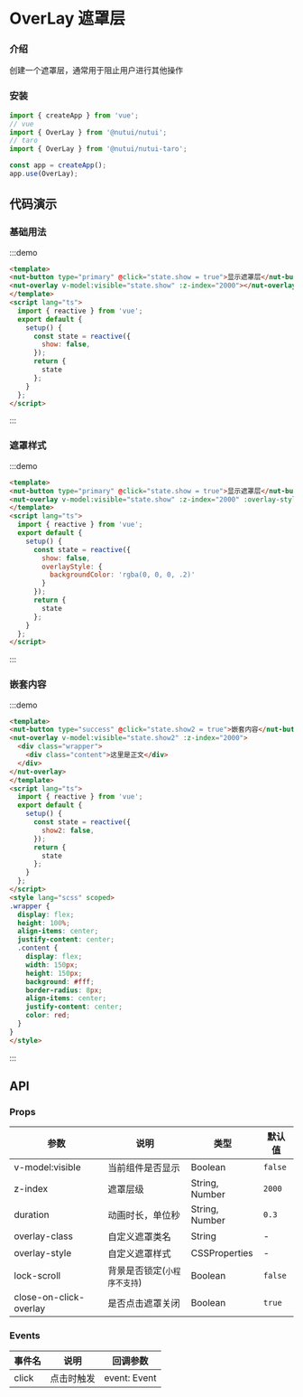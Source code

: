# OverLay 遮罩层

### 介绍

创建一个遮罩层，通常用于阻止用户进行其他操作

### 安装


```javascript
import { createApp } from 'vue';
// vue
import { OverLay } from '@nutui/nutui';
// taro
import { OverLay } from '@nutui/nutui-taro';

const app = createApp();
app.use(OverLay);
```

## 代码演示

### 基础用法

:::demo

```html
<template>
<nut-button type="primary" @click="state.show = true">显示遮罩层</nut-button>
<nut-overlay v-model:visible="state.show" :z-index="2000"></nut-overlay>
</template>
<script lang="ts">
  import { reactive } from 'vue';
  export default {
    setup() {
      const state = reactive({
        show: false,
      });
      return {
        state
      };
    }
  };
</script>
```

:::

### 遮罩样式

:::demo

```html
<template>
<nut-button type="primary" @click="state.show = true">显示遮罩层</nut-button>
<nut-overlay v-model:visible="state.show" :z-index="2000" :overlay-style="state.overlayStyle"></nut-overlay>
</template>
<script lang="ts">
  import { reactive } from 'vue';
  export default {
    setup() {
      const state = reactive({
        show: false,
        overlayStyle: {
          backgroundColor: 'rgba(0, 0, 0, .2)'
        }
      });
      return {
        state
      };
    }
  };
</script>
```

:::

### 嵌套内容

:::demo

```html
<template>
<nut-button type="success" @click="state.show2 = true">嵌套内容</nut-button>
<nut-overlay v-model:visible="state.show2" :z-index="2000">
  <div class="wrapper">
    <div class="content">这里是正文</div>
  </div>
</nut-overlay>
</template>
<script lang="ts">
  import { reactive } from 'vue';
  export default {
    setup() {
      const state = reactive({
        show2: false,
      });
      return {
        state
      };
    }
  };
</script>
<style lang="scss" scoped>
.wrapper {
  display: flex;
  height: 100%;
  align-items: center;
  justify-content: center;
  .content {
    display: flex;
    width: 150px;
    height: 150px;
    background: #fff;
    border-radius: 8px;
    align-items: center;
    justify-content: center;
    color: red;
  }
}
</style>
```

:::

## API

### Props

| 参数                   | 说明             | 类型           | 默认值 |
| ---------------------- | ---------------- | -------------- | ------ |
| v-model:visible                   | 当前组件是否显示 | Boolean        | `false`  |
| z-index                | 遮罩层级         | String, Number | `2000`   |
| duration               | 动画时长，单位秒 | String, Number | `0.3`    |
| overlay-class          | 自定义遮罩类名   | String         | -      |
| overlay-style          | 自定义遮罩样式   | CSSProperties  | -      |
| lock-scroll            | 背景是否锁定(`小程序不支持`)     | Boolean        | `false`  |
| close-on-click-overlay | 是否点击遮罩关闭 | Boolean        | `true`   |

### Events

| 事件名 | 说明       | 回调参数     |
| ------ | ---------- | ------------ |
| click  | 点击时触发 | event: Event |
